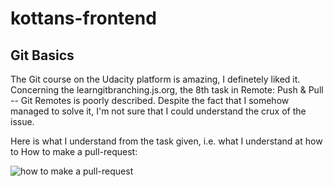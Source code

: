 # kottans-frontend

## Git Basics

The Git course on the Udacity platform is amazing, I definetely liked it. 
Concerning the learngitbranching.js.org, the 8th task in Remote: Push & Pull -- Git Remotes is poorly described. Despite the fact that I somehow managed to solve it, I'm not sure that I could understand the crux of the issue.

Here is what I understand from the task given, i.e. what I understand at how to How to make a pull-request:

![how to make a pull-request](https://clip2net.com/clip/m0/33c0a-clip-191kb.jpg?nocache=1)
